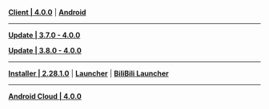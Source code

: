 **[Client | 4.0.0](https://autopatchcnws.yuanshen.com/client_app/download/pc_zip/20230804185703_R1La3H9xIH1hBiHJ/YuanShen_4.0.0.zip)** | **[Android](https://autopatchcn.yuanshen.com/client_app/download/cloudgame/android/20230808191306_QFJFoKSxudlPg6dr/cymiyoushe/yscloud_4.0.0.apk)**

---

**[Update | 3.7.0 - 4.0.0](https://autopatchcnws.yuanshen.com/client_app/update/hk4e_cn/18/game_3.7.0_4.0.0_hdiff_dSRetzCuWcmb0gs8.zip)**

**[Update | 3.8.0 - 4.0.0](https://autopatchcnws.yuanshen.com/client_app/update/hk4e_cn/18/game_3.8.0_4.0.0_hdiff_h2FAbmpdS1P3OQ6r.zip)**

---

**[Installer | 2.28.1.0](https://autopatchcnws.yuanshen.com/client_app/download/launcher/20230807114430_X7BtQNf6rHBFm17c/mihoyo/yuanshen_setup_20230731183341.exe)** | **[Launcher](https://autopatchcnws.yuanshen.com/client_app/update/hk4e_cn/18/update_20230731212037_ed3ddb3ajL6IZuSf.zip)** | **[BiliBili Launcher](https://autopatchcnws.yuanshen.com/client_app/update/hk4e_cn/17/update_20230731144717_ed3ddb3asQR64Emv.zip)**

---

**[Android Cloud | 4.0.0](https://autopatchcn.yuanshen.com/client_app/download/Android/20230807114707_aYkNEDtpSvHXDdWO/miyoushe/yuanshen_4.0.0.apk)**

